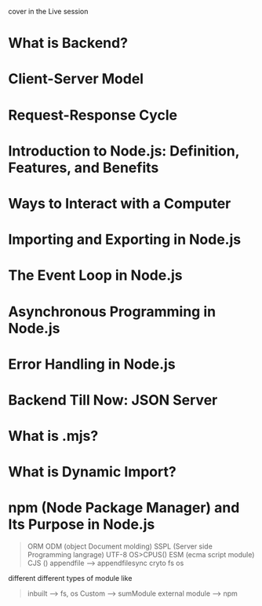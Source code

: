 cover in the Live session
# What is Backend?
# Client-Server Model
# Request-Response Cycle
# Introduction to Node.js: Definition, Features, and Benefits
# Ways to Interact with a Computer
# Importing and Exporting in Node.js
# The Event Loop in Node.js
# Asynchronous Programming in Node.js
# Error Handling in Node.js
# Backend Till Now: JSON Server
# What is .mjs?
# What is Dynamic Import?
# npm (Node Package Manager) and Its Purpose in Node.js


> ORM
> ODM   (object Document molding)
> SSPL  (Server side Programming langrage)
> UTF-8
> OS>CPUS()
> ESM (ecma script module)
> CJS ()
> appendfile --> appendfilesync
> cryto
> fs
> os

different different types of module like 
> inbuilt --> fs, os
> Custom --> sumModule
> external module --> npm

